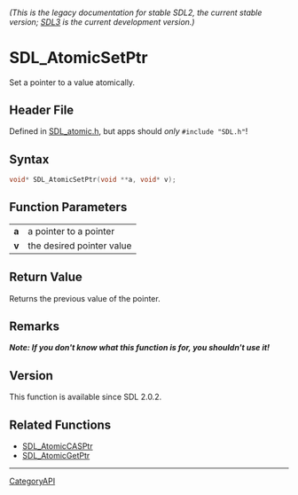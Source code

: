 ###### (This is the legacy documentation for stable SDL2, the current stable version; [SDL3](https://wiki.libsdl.org/SDL3/) is the current development version.)
# SDL_AtomicSetPtr

Set a pointer to a value atomically.

## Header File

Defined in [SDL_atomic.h](https://github.com/libsdl-org/SDL/blob/SDL2/include/SDL_atomic.h), but apps should _only_ `#include "SDL.h"`!

## Syntax

```c
void* SDL_AtomicSetPtr(void **a, void* v);

```

## Function Parameters

|           |                           |
| --------- | ------------------------- |
| **a**     | a pointer to a pointer    |
| **v**     | the desired pointer value |

## Return Value

Returns the previous value of the pointer.

## Remarks

***Note: If you don't know what this function is for, you shouldn't use
it!***

## Version

This function is available since SDL 2.0.2.

## Related Functions

* [SDL_AtomicCASPtr](SDL_AtomicCASPtr)
* [SDL_AtomicGetPtr](SDL_AtomicGetPtr)

----
[CategoryAPI](CategoryAPI)

